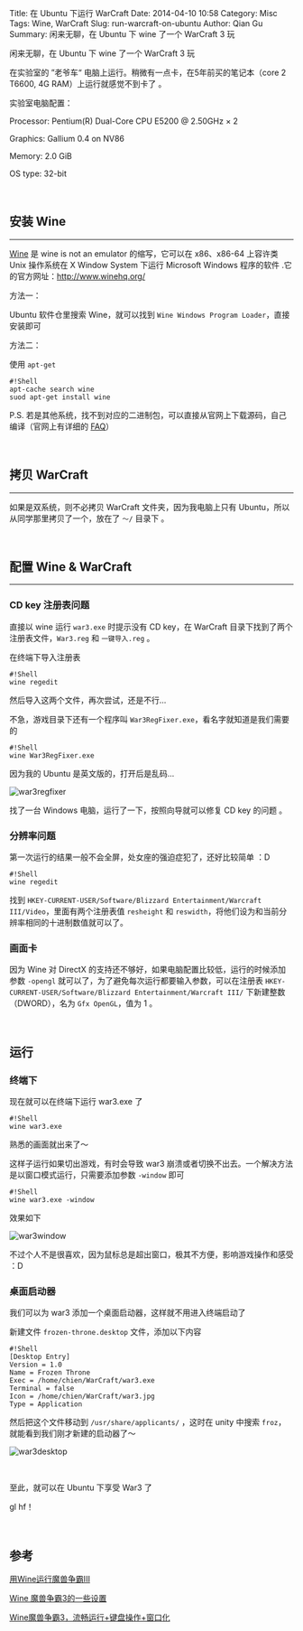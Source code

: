 Title: 在 Ubuntu 下运行 WarCraft
Date: 2014-04-10 10:58
Category: Misc
Tags: Wine, WarCraft 
Slug: run-warcraft-on-ubuntu
Author: Qian Gu
Summary: 闲来无聊，在 Ubuntu 下 wine 了一个 WarCraft 3 玩

闲来无聊，在 Ubuntu 下 wine 了一个 WarCraft 3 玩

在实验室的 ”老爷车“ 电脑上运行。稍微有一点卡，在5年前买的笔记本（core 2 T6600, 4G RAM）上运行就感觉不到卡了 。

实验室电脑配置：

Processor: Pentium(R) Dual-Core CPU E5200 @ 2.50GHz × 2 

Graphics: Gallium 0.4 on NV86

Memory: 2.0 GiB

OS type: 32-bit

<br>

## 安装 Wine
* * *

[Wine][wine] 是 wine is not an emulator 的缩写，它可以在 x86、x86-64 上容许类 Unix 操作系统在 X Window System 下运行 Microsoft Windows 程序的软件 .它的官方网址：http://www.winehq.org/

方法一：

Ubuntu 软件仓里搜索 Wine，就可以找到 `Wine Windows Program Loader`，直接安装即可

方法二：

使用 `apt-get`

    #!Shell
    apt-cache search wine
    suod apt-get install wine

P.S. 若是其他系统，找不到对应的二进制包，可以直接从官网上下载源码，自己编译（官网上有详细的 [FAQ][FAQ]）

[wine]: http://en.wikipedia.org/wiki/Wine-(software)
[FAQ]: http://wiki.winehq.org/FAQ-zhcn

<br>

## 拷贝 WarCraft
* * *

如果是双系统，则不必拷贝 WarCraft 文件夹，因为我电脑上只有 Ubuntu，所以从同学那里拷贝了一个，放在了 `～/` 目录下 。

<br>

## 配置 Wine & WarCraft
* * *

### CD key 注册表问题

直接以 wine 运行 `war3.exe` 时提示没有 CD key，在 WarCraft 目录下找到了两个注册表文件，`War3.reg` 和 `一键导入.reg` 。

在终端下导入注册表

    #!Shell
    wine regedit

然后导入这两个文件，再次尝试，还是不行...

不急，游戏目录下还有一个程序叫 `War3RegFixer.exe`，看名字就知道是我们需要的

    #!Shell
    wine War3RegFixer.exe
    
因为我的 Ubuntu 是英文版的，打开后是乱码...

![war3regfixer](/images/run-warcraft-on-ubuntu/war3regfixer.png)

找了一台 Windows 电脑，运行了一下，按照向导就可以修复 CD key 的问题 。

### 分辨率问题

第一次运行的结果一般不会全屏，处女座的强迫症犯了，还好比较简单 ：D

    #!Shell
    wine regedit

找到 `HKEY-CURRENT-USER/Software/Blizzard Entertainment/Warcraft III/Video`，里面有两个注册表值 `resheight` 和 `reswidth`，将他们设为和当前分辨率相同的十进制数值就可以了。

### 画面卡

因为 Wine 对 DirectX 的支持还不够好，如果电脑配置比较低，运行的时候添加参数 `-opengl` 就可以了，为了避免每次运行都要输入参数，可以在注册表 `HKEY-CURRENT-USER/Software/Blizzard Entertainment/Warcraft III/` 下新建整数（DWORD），名为 `Gfx OpenGL`，值为 1 。

<br>

## 运行

### 终端下

现在就可以在终端下运行 war3.exe 了

    #!Shell
    wine war3.exe

熟悉的画面就出来了～

这样子运行如果切出游戏，有时会导致 war3 崩溃或者切换不出去。一个解决方法是以窗口模式运行，只需要添加参数 `-window` 即可

    #!Shell
    wine war3.exe -window

效果如下

![war3window](/images/run-warcraft-on-ubuntu/war3window.png)

不过个人不是很喜欢，因为鼠标总是超出窗口，极其不方便，影响游戏操作和感受 ：D


### 桌面启动器

我们可以为 war3 添加一个桌面启动器，这样就不用进入终端启动了

新建文件 `frozen-throne.desktop` 文件，添加以下内容

    #!Shell
    [Desktop Entry]
    Version = 1.0
    Name = Frozen Throne
    Exec = /home/chien/WarCraft/war3.exe
    Terminal = false
    Icon = /home/chien/WarCraft/war3.jpg
    Type = Application

然后把这个文件移动到 `/usr/share/applicants/` ，这时在 unity 中搜索 `froz`，就能看到我们刚才新建的启动器了～

![war3desktop](/images/run-warcraft-on-ubuntu/war3desktop.png)

<br>

至此，就可以在 Ubuntu 下享受 War3 了

gl hf！

<br>

## 参考

[用Wine运行魔兽争霸III](http://linux-wiki.cn/wiki/zh-hans/%E7%94%A8Wine%E8%BF%90%E8%A1%8C%E9%AD%94%E5%85%BD%E4%BA%89%E9%9C%B8III)

[Wine 魔兽争霸3的一些设置](http://blog.ubuntusoft.com/wine-warcraft-3.html#.U0Xt11SSx38)

[Wine魔兽争霸3，流畅运行+键盘操作+窗口化](http://hi.baidu.com/chenwzox/item/4e6346f1575a7ab231c199b4)
